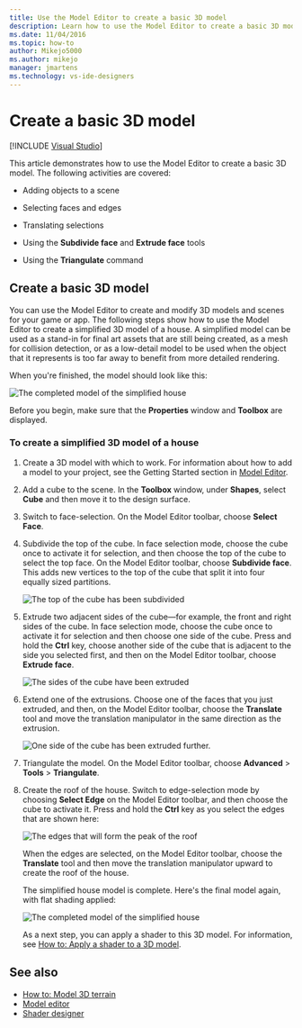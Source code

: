 ```yaml
---
title: Use the Model Editor to create a basic 3D model
description: Learn how to use the Model Editor to create a basic 3D model, including adding objects to a scene, translating selections, and other activities.
ms.date: 11/04/2016
ms.topic: how-to
author: Mikejo5000
ms.author: mikejo
manager: jmartens
ms.technology: vs-ide-designers
---
```

# Create a basic 3D model

 [!INCLUDE [Visual Studio](~/includes/applies-to-version/vs-windows-only.md)]

This article demonstrates how to use the Model Editor to create a basic 3D model. The following activities are covered:

- Adding objects to a scene

- Selecting faces and edges

- Translating selections

- Using the **Subdivide face** and **Extrude face** tools

- Using the **Triangulate** command

## Create a basic 3D model
You can use the Model Editor to create and modify 3D models and scenes for your game or app. The following steps show how to use the Model Editor to create a simplified 3D model of a house. A simplified model can be used as a stand-in for final art assets that are still being created, as a mesh for collision detection, or as a low-detail model to be used when the object that it represents is too far away to benefit from more detailed rendering.

When you're finished, the model should look like this:

![The completed model of the simplified house](../designers/media/gfx_model_demo_house_final.png)

Before you begin, make sure that the **Properties** window and **Toolbox** are displayed.

### To create a simplified 3D model of a house

1. Create a 3D model with which to work. For information about how to add a model to your project, see the Getting Started section in [Model Editor](../designers/model-editor.md).

2. Add a cube to the scene. In the **Toolbox** window, under **Shapes**, select **Cube** and then move it to the design surface.

3. Switch to face-selection. On the Model Editor toolbar, choose **Select Face**.

4. Subdivide the top of the cube. In face selection mode, choose the cube once to activate it for selection, and then choose the top of the cube to select the top face. On the Model Editor toolbar, choose **Subdivide face**. This adds new vertices to the top of the cube that split it into four equally sized partitions.

    ![The top of the cube has been subdivided](../designers/media/gfx_model_demo_house_subdiv.png)

5. Extrude two adjacent sides of the cube—for example, the front and right sides of the cube. In face selection mode, choose the cube once to activate it for selection and then choose one side of the cube. Press and hold the **Ctrl** key, choose another side of the cube that is adjacent to the side you selected first, and then on the Model Editor toolbar, choose **Extrude face**.

    ![The sides of the cube have been extruded](../designers/media/gfx_model_demo_house_extrude.png)

6. Extend one of the extrusions. Choose one of the faces that you just extruded, and then, on the Model Editor toolbar, choose the **Translate** tool and move the translation manipulator in the same direction as the extrusion.

    ![One side of the cube has been extruded further.](../designers/media/gfx_model_demo_house_extend.png)

7. Triangulate the model. On the Model Editor toolbar, choose **Advanced** > **Tools** > **Triangulate**.

8. Create the roof of the house. Switch to edge-selection mode by choosing **Select Edge** on the Model Editor toolbar, and then choose the cube to activate it. Press and hold the **Ctrl** key as you select the edges that are shown here:

    ![The edges that will form the peak of the roof](../designers/media/gfx_model_demo_house_edges.png)

    When the edges are selected, on the Model Editor toolbar, choose the **Translate** tool and then move the translation manipulator upward to create the roof of the house.

   The simplified house model is complete. Here's the final model again, with flat shading applied:

   ![The completed model of the simplified house](../designers/media/gfx_model_demo_house_final.png)

   As a next step, you can apply a shader to this 3D model. For information, see [How to: Apply a shader to a 3D model](../designers/how-to-apply-a-shader-to-a-3-d-model.md).

## See also

- [How to: Model 3D terrain](../designers/how-to-model-3-d-terrain.md)
- [Model editor](../designers/model-editor.md)
- [Shader designer](../designers/shader-designer.md)
